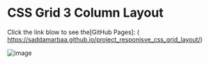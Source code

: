 # CSS Grid 3 Column Layout 

Click the link blow to see the[GitHub Pages]: ( https://saddamarbaa.github.io/project_responisve_css_grid_layout/)

![image](https://user-images.githubusercontent.com/51326421/102722850-8561b480-4336-11eb-8ece-9b30c424dc50.png)

